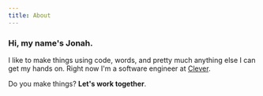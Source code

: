 ```yaml
---
title: About
---
```


### Hi, my name's Jonah.

I like to make things using code, words, and pretty much anything else I can
get my hands on. Right now I'm a software engineer at
[Clever](http://getclever.com).

Do you make things? **Let's work together**.
